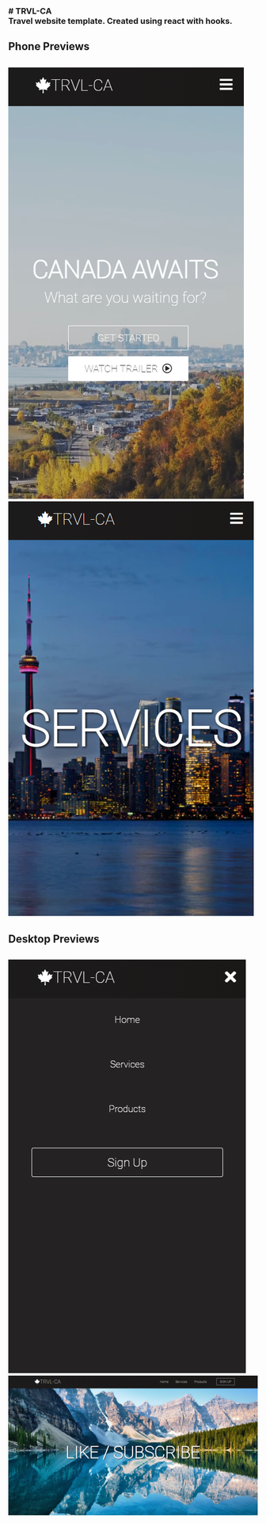 <h3>
  # TRVL-CA <br>
  Travel website template.  Created using react with hooks.
<h3>

<h2>Phone Previews<h2>
<img class='phone' src='https://raw.githubusercontent.com/DamiMedrano/TRVL-CA/main/trvl-ca(preview1).PNG' alt='unable to load image'/>
<img class='phone' src='https://raw.githubusercontent.com/DamiMedrano/TRVL-CA/main/trvl-ca(preview3).PNG' alt='unable to load image'/>

<h2>Desktop Previews<h2>
<img class='desktop' src='https://raw.githubusercontent.com/DamiMedrano/TRVL-CA/main/trvl-ca(preview2).PNG' alt='unable to load image'/>
<img class='desktop' src='https://raw.githubusercontent.com/DamiMedrano/TRVL-CA/main/trvl-ca(preview4).PNG' alt='unable to load image'/>


